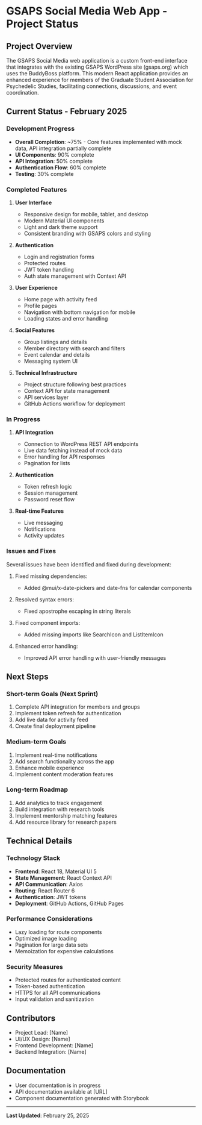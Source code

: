 # GSAPS Social Media Web App - Project Status

## Project Overview

The GSAPS Social Media web application is a custom front-end interface that integrates with the existing GSAPS WordPress site (gsaps.org) which uses the BuddyBoss platform. This modern React application provides an enhanced experience for members of the Graduate Student Association for Psychedelic Studies, facilitating connections, discussions, and event coordination.

## Current Status - February 2025

### Development Progress

- **Overall Completion**: ~75% - Core features implemented with mock data, API integration partially complete
- **UI Components**: 90% complete
- **API Integration**: 50% complete
- **Authentication Flow**: 60% complete
- **Testing**: 30% complete

### Completed Features

1. **User Interface**
   - Responsive design for mobile, tablet, and desktop
   - Modern Material UI components
   - Light and dark theme support
   - Consistent branding with GSAPS colors and styling

2. **Authentication**
   - Login and registration forms
   - Protected routes
   - JWT token handling
   - Auth state management with Context API

3. **User Experience**
   - Home page with activity feed
   - Profile pages
   - Navigation with bottom navigation for mobile
   - Loading states and error handling

4. **Social Features**
   - Group listings and details
   - Member directory with search and filters
   - Event calendar and details
   - Messaging system UI

5. **Technical Infrastructure**
   - Project structure following best practices
   - Context API for state management
   - API services layer
   - GitHub Actions workflow for deployment

### In Progress

1. **API Integration**
   - Connection to WordPress REST API endpoints
   - Live data fetching instead of mock data
   - Error handling for API responses
   - Pagination for lists

2. **Authentication**
   - Token refresh logic
   - Session management
   - Password reset flow

3. **Real-time Features**
   - Live messaging
   - Notifications
   - Activity updates

### Issues and Fixes

Several issues have been identified and fixed during development:

1. Fixed missing dependencies:
   - Added @mui/x-date-pickers and date-fns for calendar components
   
2. Resolved syntax errors:
   - Fixed apostrophe escaping in string literals
   
3. Fixed component imports:
   - Added missing imports like SearchIcon and ListItemIcon
   
4. Enhanced error handling:
   - Improved API error handling with user-friendly messages

## Next Steps

### Short-term Goals (Next Sprint)

1. Complete API integration for members and groups
2. Implement token refresh for authentication
3. Add live data for activity feed
4. Create final deployment pipeline

### Medium-term Goals

1. Implement real-time notifications
2. Add search functionality across the app
3. Enhance mobile experience
4. Implement content moderation features

### Long-term Roadmap

1. Add analytics to track engagement
2. Build integration with research tools
3. Implement mentorship matching features
4. Add resource library for research papers

## Technical Details

### Technology Stack

- **Frontend**: React 18, Material UI 5
- **State Management**: React Context API
- **API Communication**: Axios
- **Routing**: React Router 6
- **Authentication**: JWT tokens
- **Deployment**: GitHub Actions, GitHub Pages

### Performance Considerations

- Lazy loading for route components
- Optimized image loading
- Pagination for large data sets
- Memoization for expensive calculations

### Security Measures

- Protected routes for authenticated content
- Token-based authentication
- HTTPS for all API communications
- Input validation and sanitization

## Contributors

- Project Lead: [Name]
- UI/UX Design: [Name]
- Frontend Development: [Name]
- Backend Integration: [Name]

## Documentation

- User documentation is in progress
- API documentation available at [URL]
- Component documentation generated with Storybook

---

**Last Updated**: February 25, 2025